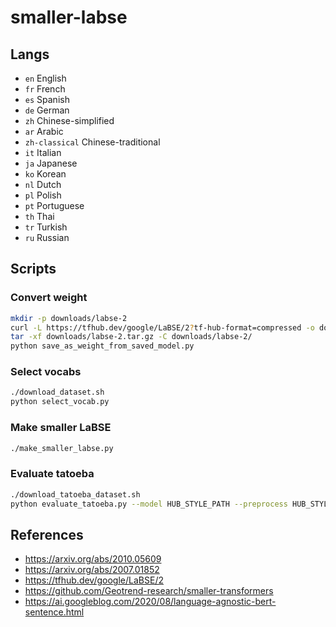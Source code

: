 # smaller-labse

## Langs

- `en` English
- `fr` French
- `es` Spanish
- `de` German
- `zh` Chinese-simplified
- `ar` Arabic
- `zh-classical` Chinese-traditional
- `it` Italian
- `ja` Japanese
- `ko` Korean
- `nl` Dutch
- `pl` Polish
- `pt` Portuguese
- `th` Thai
- `tr` Turkish
- `ru` Russian

## Scripts

### Convert weight

```sh
mkdir -p downloads/labse-2
curl -L https://tfhub.dev/google/LaBSE/2?tf-hub-format=compressed -o downloads/labse-2.tar.gz
tar -xf downloads/labse-2.tar.gz -C downloads/labse-2/
python save_as_weight_from_saved_model.py
```

### Select vocabs

```sh
./download_dataset.sh
python select_vocab.py
```

### Make smaller LaBSE

```sh
./make_smaller_labse.py
```

### Evaluate tatoeba

```sh
./download_tatoeba_dataset.sh
python evaluate_tatoeba.py --model HUB_STYLE_PATH --preprocess HUB_STYLE_PATH --lang spa
```

## References

- <https://arxiv.org/abs/2010.05609>
- <https://arxiv.org/abs/2007.01852>
- <https://tfhub.dev/google/LaBSE/2>
- <https://github.com/Geotrend-research/smaller-transformers>
- <https://ai.googleblog.com/2020/08/language-agnostic-bert-sentence.html>
